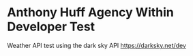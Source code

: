 # Anthony Huff Agency Within Developer Test
Weather API test using the dark sky API https://darksky.net/dev 
